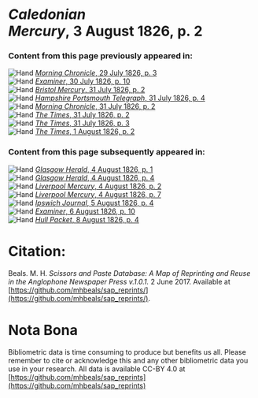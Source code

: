 # *Caledonian Mercury*, 3 August 1826, p. 2  
  
### Content from this page previously appeared in:  
![Hand](http://scissorsandpaste.net/wp-content/uploads/2017/06/smallhandpointer.png) [*Morning Chronicle*, 29 July 1826, p. 3](https://mhbeals.github.io/sap_html/Morning-Chronicle/Morning-Chronicle-29-July-1826-p-3)  
![Hand](http://scissorsandpaste.net/wp-content/uploads/2017/06/smallhandpointer.png) [*Examiner*, 30 July 1826, p. 10](https://mhbeals.github.io/sap_html/Examiner/Examiner-30-July-1826-p-10)  
![Hand](http://scissorsandpaste.net/wp-content/uploads/2017/06/smallhandpointer.png) [*Bristol Mercury*, 31 July 1826, p. 2](https://mhbeals.github.io/sap_html/Bristol-Mercury/Bristol-Mercury-31-July-1826-p-2)  
![Hand](http://scissorsandpaste.net/wp-content/uploads/2017/06/smallhandpointer.png) [*Hampshire Portsmouth Telegraph*, 31 July 1826, p. 4](https://mhbeals.github.io/sap_html/Hampshire-Portsmouth-Telegraph/Hampshire-Portsmouth-Telegraph-31-July-1826-p-4)  
![Hand](http://scissorsandpaste.net/wp-content/uploads/2017/06/smallhandpointer.png) [*Morning Chronicle*, 31 July 1826, p. 2](https://mhbeals.github.io/sap_html/Morning-Chronicle/Morning-Chronicle-31-July-1826-p-2)  
![Hand](http://scissorsandpaste.net/wp-content/uploads/2017/06/smallhandpointer.png) [*The Times*, 31 July 1826, p. 2](https://mhbeals.github.io/sap_html/The-Times/The-Times-31-July-1826-p-2)  
![Hand](http://scissorsandpaste.net/wp-content/uploads/2017/06/smallhandpointer.png) [*The Times*, 31 July 1826, p. 3](https://mhbeals.github.io/sap_html/The-Times/The-Times-31-July-1826-p-3)  
![Hand](http://scissorsandpaste.net/wp-content/uploads/2017/06/smallhandpointer.png) [*The Times*, 1 August 1826, p. 2](https://mhbeals.github.io/sap_html/The-Times/The-Times-1-August-1826-p-2)  
  
### Content from this page subsequently appeared in:  
![Hand](http://scissorsandpaste.net/wp-content/uploads/2017/06/smallhandpointer.png) [*Glasgow Herald*, 4 August 1826, p. 1](https://mhbeals.github.io/sap_html/Glasgow-Herald/Glasgow-Herald-4-August-1826-p-1)  
![Hand](http://scissorsandpaste.net/wp-content/uploads/2017/06/smallhandpointer.png) [*Glasgow Herald*, 4 August 1826, p. 4](https://mhbeals.github.io/sap_html/Glasgow-Herald/Glasgow-Herald-4-August-1826-p-4)  
![Hand](http://scissorsandpaste.net/wp-content/uploads/2017/06/smallhandpointer.png) [*Liverpool Mercury*, 4 August 1826, p. 2](https://mhbeals.github.io/sap_html/Liverpool-Mercury/Liverpool-Mercury-4-August-1826-p-2)  
![Hand](http://scissorsandpaste.net/wp-content/uploads/2017/06/smallhandpointer.png) [*Liverpool Mercury*, 4 August 1826, p. 7](https://mhbeals.github.io/sap_html/Liverpool-Mercury/Liverpool-Mercury-4-August-1826-p-7)  
![Hand](http://scissorsandpaste.net/wp-content/uploads/2017/06/smallhandpointer.png) [*Ipswich Journal*, 5 August 1826, p. 4](https://mhbeals.github.io/sap_html/Ipswich-Journal/Ipswich-Journal-5-August-1826-p-4)  
![Hand](http://scissorsandpaste.net/wp-content/uploads/2017/06/smallhandpointer.png) [*Examiner*, 6 August 1826, p. 10](https://mhbeals.github.io/sap_html/Examiner/Examiner-6-August-1826-p-10)  
![Hand](http://scissorsandpaste.net/wp-content/uploads/2017/06/smallhandpointer.png) [*Hull Packet*, 8 August 1826, p. 4](https://mhbeals.github.io/sap_html/Hull-Packet/Hull-Packet-8-August-1826-p-4)  


# Citation: 

Beals. M. H. *Scissors and Paste Database: A Map of Reprinting and Reuse in the Anglophone Newspaper Press v.1.0.1.* 2 June 2017. Available at [https://github.com/mhbeals/sap_reprints/](https://github.com/mhbeals/sap_reprints/). 

# Nota Bona

Bibliometric data is time consuming to produce but benefits us all. Please remember to cite or acknowledge this and any other bibliometric data you use in your research. All data is available CC-BY 4.0 at [https://github.com/mhbeals/sap_reprints](https://github.com/mhbeals/sap_reprints)